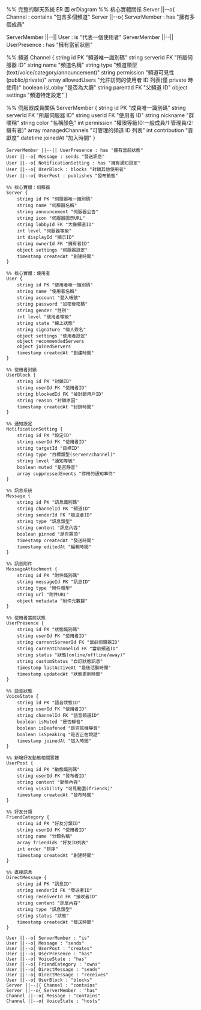 %% 完整的聊天系統 ER 圖
erDiagram
%% 核心實體關係
Server ||--o{ Channel : contains "包含多個頻道"
Server ||--o{ ServerMember : has "擁有多個成員"

ServerMember ||--|| User : is "代表一個使用者"
ServerMember ||--|| UserPresence : has "擁有當前狀態"

%% 頻道
Channel {
string id PK "頻道唯一識別碼"
string serverId FK "所屬伺服器 ID"
string name "頻道名稱"
string type "頻道類型(text/voice/category/announcement)"
string permission "頻道可見性(public/private)"
array allowedUsers "允許訪問的使用者 ID 列表(僅 private 時使用)"
boolean isLobby "是否為大廳"
string parentId FK "父頻道 ID"
object settings "頻道特定設定"
}

%% 伺服器成員關係
ServerMember {
string id PK "成員唯一識別碼"
string serverId FK "所屬伺服器 ID"
string userId FK "使用者 ID"
string nickname "群暱稱"
string color "名稱顏色"
int permission "權限等級(0:一般成員/1:管理員/2:擁有者)"
array managedChannels "可管理的頻道 ID 列表"
int contribution "貢獻度"
datetime joinedAt "加入時間"
}

    ServerMember ||--|| UserPresence : has "擁有當前狀態"
    User ||--o{ Message : sends "發送訊息"
    User ||--o{ NotificationSetting : has "擁有通知設定"
    User ||--o{ UserBlock : blocks "封鎖其他使用者"
    User ||--o{ UserPost : publishes "發布動態"

    %% 核心實體：伺服器
    Server {
        string id PK "伺服器唯一識別碼"
        string name "伺服器名稱"
        string announcement "伺服器公告"
        string icon "伺服器圖示URL"
        string lobbyId FK "大廳頻道ID"
        int level "伺服器等級"
        int displayId "顯示ID"
        string ownerId FK "擁有者ID"
        object settings "伺服器設定"
        timestamp createdAt "創建時間"
    }

    %% 核心實體：使用者
    User {
        string id PK "使用者唯一識別碼"
        string name "使用者名稱"
        string account "登入帳號"
        string password "加密後密碼"
        string gender "性別"
        int level "使用者等級"
        string state "線上狀態"
        string signature "個人簽名"
        object settings "使用者設定"
        object recommendedServers
        object joinedServers
        timestamp createdAt "創建時間"
    }

    %% 使用者封鎖
    UserBlock {
        string id PK "封鎖ID"
        string userId FK "使用者ID"
        string blockedId FK "被封鎖用戶ID"
        string reason "封鎖原因"
        timestamp createdAt "封鎖時間"
    }

    %% 通知設定
    NotificationSetting {
        string id PK "設定ID"
        string userId FK "使用者ID"
        string targetId "目標ID"
        string type "目標類型(server/channel)"
        string level "通知等級"
        boolean muted "是否靜音"
        array suppressedEvents "停用的通知事件"
    }

    %% 訊息系統
    Message {
        string id PK "訊息識別碼"
        string channelId FK "頻道ID"
        string senderId FK "發送者ID"
        string type "訊息類型"
        string content "訊息內容"
        boolean pinned "是否置頂"
        timestamp createdAt "發送時間"
        timestamp editedAt "編輯時間"
    }

    %% 訊息附件
    MessageAttachment {
        string id PK "附件識別碼"
        string messageId FK "訊息ID"
        string type "附件類型"
        string url "附件URL"
        object metadata "附件元數據"
    }

    %% 使用者當前狀態
    UserPresence {
        string id PK "狀態識別碼"
        string userId FK "使用者ID"
        string currentServerId FK "當前伺服器ID"
        string currentChannelId FK "當前頻道ID"
        string status "狀態(online/offline/away)"
        string customStatus "自訂狀態訊息"
        timestamp lastActiveAt "最後活動時間"
        timestamp updatedAt "狀態更新時間"
    }

    %% 語音狀態
    VoiceState {
        string id PK "語音狀態ID"
        string userId FK "使用者ID"
        string channelId FK "語音頻道ID"
        boolean isMuted "是否靜音"
        boolean isDeafened "是否耳機靜音"
        boolean isSpeaking "是否正在說話"
        timestamp joinedAt "加入時間"
    }

    %% 新增好友動態相關實體
    UserPost {
        string id PK "動態識別碼"
        string userId FK "發布者ID"
        string content "動態內容"
        string visibility "可見範圍(friends)"
        timestamp createdAt "發布時間"
    }

    %% 好友分類
    FriendCategory {
        string id PK "好友分類ID"
        string userId FK "使用者ID"
        string name "分類名稱"
        array friendIds "好友ID列表"
        int order "排序"
        timestamp createdAt "創建時間"
    }

    %% 直接訊息
    DirectMessage {
        string id PK "訊息ID"
        string senderId FK "發送者ID"
        string receiverId FK "接收者ID"
        string content "訊息內容"
        string type "訊息類型"
        string status "狀態"
        timestamp createdAt "發送時間"
    }

    User ||--o{ ServerMember : "is"
    User ||--o{ Message : "sends"
    User ||--o{ UserPost : "creates"
    User ||--o{ UserPresence : "has"
    User ||--o{ VoiceState : "has"
    User ||--o{ FriendCategory : "owns"
    User ||--o{ DirectMessage : "sends"
    User ||--o{ DirectMessage : "receives"
    User ||--o{ UserBlock : "blocks"
    Server ||--|{ Channel : "contains"
    Server ||--o{ ServerMember : "has"
    Channel ||--o{ Message : "contains"
    Channel ||--o{ VoiceState : "hosts"
